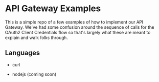 # API Gateway Examples

This is a simple repo of a few examples of how to implement our API Gateway.  We've had some confusion around the sequence of calls for the OAuth2 Client Credentials flow so that's largely what these are meant to explain and walk folks through.

## Languages

- curl

- nodejs (coming soon)